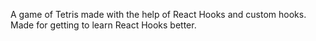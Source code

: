 A game of Tetris made with the help of React Hooks and custom hooks. Made for getting to learn React Hooks better.
